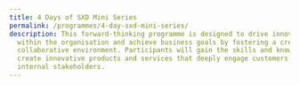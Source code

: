 ```yaml
---
title: 4 Days of SXD Mini Series
permalink: /programmes/4-day-sxd-mini-series/
description: This forward-thinking programme is designed to drive innovation
  within the organisation and achieve business goals by fostering a creative and
  collaborative environment. Participants will gain the skills and knowledge to
  create innovative products and services that deeply engage customers and
  internal stakeholders.
---
```

